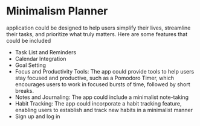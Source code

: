 # Minimalism Planner
application could be designed to help users simplify their lives, 
streamline their tasks, and prioritize what truly matters. Here 
are some features that could be included
- Task List and Reminders
- Calendar Integration
- Goal Setting
- Focus and Productivity Tools: The app could provide tools 
to help users stay focused and productive, such as a 
Pomodoro Timer, which encourages users to work in 
focused bursts of time, followed by short breaks.
- Notes and Journaling: The app could include a minimalist 
note-taking
- Habit Tracking: The app could incorporate a habit tracking 
feature, enabling users to establish and track new habits in 
a minimalist manner
- Sign up and log in 
